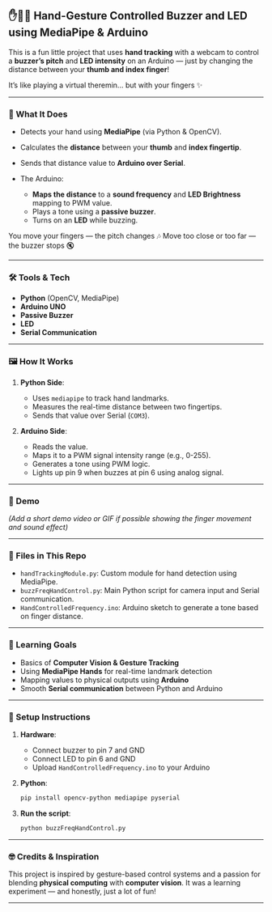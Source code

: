 ## ✋🎵💡 Hand-Gesture Controlled Buzzer and LED using MediaPipe & Arduino

This is a fun little project that uses **hand tracking** with a webcam to control a **buzzer’s pitch** and **LED intensity** on an Arduino — just by changing the distance between your **thumb and index finger**!

It’s like playing a virtual theremin... but with your fingers ✨

---

### 🚀 What It Does

* Detects your hand using **MediaPipe** (via Python & OpenCV).
* Calculates the **distance** between your **thumb** and **index fingertip**.
* Sends that distance value to **Arduino over Serial**.
* The Arduino:

  * **Maps the distance** to a **sound frequency** and **LED Brightness** mapping to PWM value.
  * Plays a tone using a **passive buzzer**.
  * Turns on an **LED** while buzzing.

You move your fingers — the pitch changes 🎶
Move too close or too far — the buzzer stops 🔇

---

### 🛠️ Tools & Tech

* **Python** (OpenCV, MediaPipe)
* **Arduino UNO**
* **Passive Buzzer**
* **LED**
* **Serial Communication**

---

### 🖼️ How It Works

1. **Python Side**:

   * Uses `mediapipe` to track hand landmarks.
   * Measures the real-time distance between two fingertips.
   * Sends that value over Serial (`COM3`).

2. **Arduino Side**:

   * Reads the value.
   * Maps it to a PWM signal intensity range (e.g., 0-255).
   * Generates a tone using PWM logic.
   * Lights up pin 9 when buzzes at pin 6 using analog signal.

---

### 🎥 Demo

*(Add a short demo video or GIF if possible showing the finger movement and sound effect)*

---

### 📁 Files in This Repo

* `handTrackingModule.py`: Custom module for hand detection using MediaPipe.
* `buzzFreqHandControl.py`: Main Python script for camera input and Serial communication.
* `HandControlledFrequency.ino`: Arduino sketch to generate a tone based on finger distance.

---

### 🧠 Learning Goals

* Basics of **Computer Vision & Gesture Tracking**
* Using **MediaPipe Hands** for real-time landmark detection
* Mapping values to physical outputs using **Arduino**
* Smooth **Serial communication** between Python and Arduino

---

### 🔌 Setup Instructions

1. **Hardware**:

   * Connect buzzer to pin 7 and GND
   * Connect LED to pin 6 and GND
   * Upload `HandControlledFrequency.ino` to your Arduino

2. **Python**:

   ```bash
   pip install opencv-python mediapipe pyserial
   ```

3. **Run the script**:

   ```bash
   python buzzFreqHandControl.py
   ```

---

### 🤓 Credits & Inspiration

This project is inspired by gesture-based control systems and a passion for blending **physical computing** with **computer vision**. It was a learning experiment — and honestly, just a lot of fun!

---
